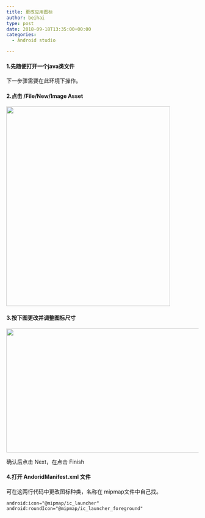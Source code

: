 ```yaml
---
title: 更改应用图标
author: beihai
type: post
date: 2018-09-18T13:35:00+00:00
categories:
  - Android studio

---
```

#### 1.先随便打开一个java类文件

<!--more-->


  
下一步骤需要在此环境下操作。

#### 2.点击 /File/New/Image Asset

<img class="alignnone wp-image-208" src="http://120.78.201.42/wp-content/uploads/2018/09/更改应用图标1.jpg" alt="" width="429" height="522" />

#### 3.按下图更改并调整图标尺寸

<img class="alignnone wp-image-209" src="http://120.78.201.42/wp-content/uploads/2018/09/更改应用图标2.jpg" alt="" width="546" height="324" />
  
确认后点击 Next，在点击 Finish

#### 4.打开 AndoridManifest.xml 文件

可在这两行代码中更改图标种类，名称在 mipmap文件中自己找。

<pre class="pure-highlightjs"><code class="java">android:icon="@mipmap/ic_launcher"
android:roundIcon="@mipmap/ic_launcher_foreground"</code></pre>

&nbsp;
  
&nbsp;